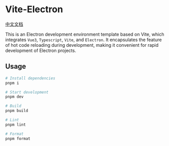 # Vite-Electron
[中文文档](README_CN.md)

This is an Electron development environment template based on Vite, which integrates `Vue3`, `Typescript`, `Vite`, and `Electron`. 
It encapsulates the feature of hot code reloading during development, making it convenient for rapid development of Electron projects.


## Usage
```bash
# Install dependencies
pnpm i

# Start development
pnpm dev

# Build
pnpm build

# Lint
pnpm lint

# Format
pnpm format
```


